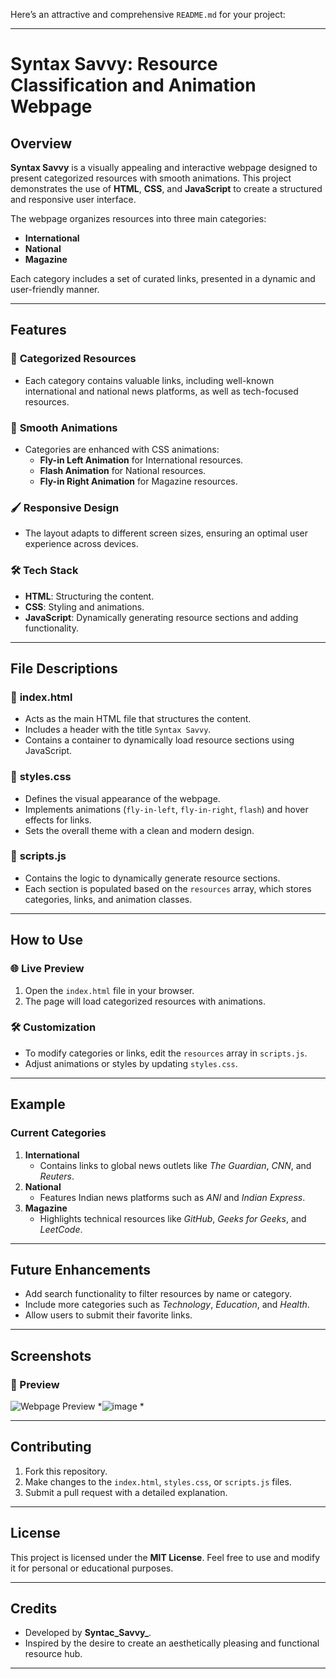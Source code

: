 Here’s an attractive and comprehensive `README.md` for your project:

---

# Syntax Savvy: Resource Classification and Animation Webpage

## Overview
**Syntax Savvy** is a visually appealing and interactive webpage designed to present categorized resources with smooth animations. This project demonstrates the use of **HTML**, **CSS**, and **JavaScript** to create a structured and responsive user interface.

The webpage organizes resources into three main categories:
- **International**
- **National**
- **Magazine**

Each category includes a set of curated links, presented in a dynamic and user-friendly manner.

---

## Features
### 🎯 **Categorized Resources**
- Each category contains valuable links, including well-known international and national news platforms, as well as tech-focused resources.

### 🎨 **Smooth Animations**
- Categories are enhanced with CSS animations:
  - **Fly-in Left Animation** for International resources.
  - **Flash Animation** for National resources.
  - **Fly-in Right Animation** for Magazine resources.

### 🖌️ **Responsive Design**
- The layout adapts to different screen sizes, ensuring an optimal user experience across devices.

### 🛠️ **Tech Stack**
- **HTML**: Structuring the content.
- **CSS**: Styling and animations.
- **JavaScript**: Dynamically generating resource sections and adding functionality.

---

## File Descriptions
### 📂 **index.html**
- Acts as the main HTML file that structures the content.
- Includes a header with the title `Syntax Savvy`.
- Contains a container to dynamically load resource sections using JavaScript.

### 📂 **styles.css**
- Defines the visual appearance of the webpage.
- Implements animations (`fly-in-left`, `fly-in-right`, `flash`) and hover effects for links.
- Sets the overall theme with a clean and modern design.

### 📂 **scripts.js**
- Contains the logic to dynamically generate resource sections.
- Each section is populated based on the `resources` array, which stores categories, links, and animation classes.

---

## How to Use
### 🌐 **Live Preview**
1. Open the `index.html` file in your browser.
2. The page will load categorized resources with animations.

### 🛠️ **Customization**
- To modify categories or links, edit the `resources` array in `scripts.js`.
- Adjust animations or styles by updating `styles.css`.

---

## Example
### **Current Categories**
1. **International**
   - Contains links to global news outlets like *The Guardian*, *CNN*, and *Reuters*.
2. **National**
   - Features Indian news platforms such as *ANI* and *Indian Express*.
3. **Magazine**
   - Highlights technical resources like *GitHub*, *Geeks for Geeks*, and *LeetCode*.

---

## Future Enhancements
- Add search functionality to filter resources by name or category.
- Include more categories such as *Technology*, *Education*, and *Health*.
- Allow users to submit their favorite links.

---

## Screenshots
### 🎥 Preview
![Webpage Preview](#) *![image](https://github.com/user-attachments/assets/f5a416ce-4420-436b-8454-82c140c60674)
*

---

## Contributing
1. Fork this repository.
2. Make changes to the `index.html`, `styles.css`, or `scripts.js` files.
3. Submit a pull request with a detailed explanation.

---

## License
This project is licensed under the **MIT License**. Feel free to use and modify it for personal or educational purposes.

---

## Credits
- Developed by **Syntac_Savvy_**.
- Inspired by the desire to create an aesthetically pleasing and functional resource hub.

---

